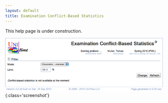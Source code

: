 ```yaml
---
layout: default
title: Examination Conflict-Based Statistics
---
```




 This help page is under construction.


![Examination Conflict-Based Statistics](images/examination-conflict-based-statistics-1.png){:class='screenshot'}
